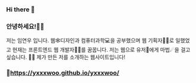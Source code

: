 ### Hi there 👋

<!--
**yxxxwoo/yxxxwoo** is a ✨ _special_ ✨ repository because its `README.md` (this file) appears on your GitHub profile.

Here are some ideas to get you started:

- 🔭 I’m currently working on ...
- 🌱 I’m currently learning ...
- 👯 I’m looking to collaborate on ...
- 🤔 I’m looking for help with ...
- 💬 Ask me about ...
- 📫 How to reach me: ...
- 😄 Pronouns: ...
- ⚡ Fun fact: ...
-->

### 안녕하세요!🙋‍♀
저는 임연우 입니다. 웹🕸디자인과 컴퓨터과학💻을 공부했으며 웹 기획자👩‍💼로 일했었고 현재는 프론트엔드 웹 개발자👩‍💻를 꿈꿉니다. 저는 웹으로 유저🫵에게 마법☄을 걸고 싶습니다. 🧙‍♀️
제가 만든 저를 소개하는 웹사이트입니다! 
### 📌https://yxxxwoo.github.io/yxxxwoo/
